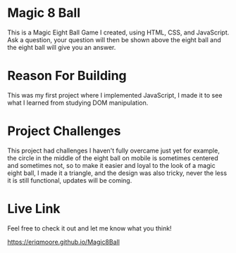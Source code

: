# Magic 8 Ball

This is a Magic Eight Ball Game I created, using HTML, CSS, and JavaScript.
Ask a question, your question will then be shown above the eight ball and the eight ball will give you an answer.

# Reason For Building

This was my first project where I implemented JavaScript, I made it to see what I learned from studying DOM manipulation.

# Project Challenges

This project had challenges I haven't fully overcame just yet for example, the circle in the middle of the eight ball on mobile is sometimes centered and sometimes not, 
so to make it easier and loyal to the look of a magic eight ball, I made it a triangle, and the design was also tricky, never the less it is still functional, updates will be coming.

# Live Link

Feel free to check it out and let me know what you think!

https://eriqmoore.github.io/Magic8Ball
